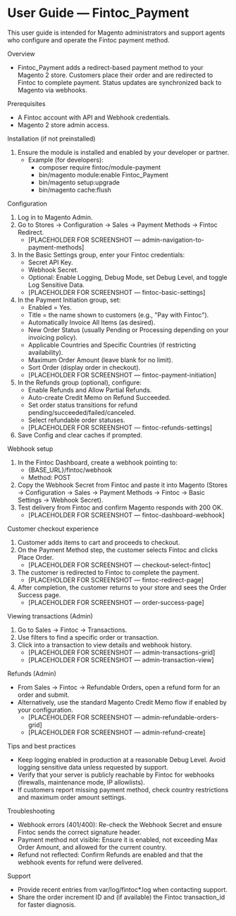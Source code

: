 # User Guide — Fintoc_Payment

This user guide is intended for Magento administrators and support agents who configure and operate the Fintoc payment method.

Overview
- Fintoc_Payment adds a redirect-based payment method to your Magento 2 store. Customers place their order and are redirected to Fintoc to complete payment. Status updates are synchronized back to Magento via webhooks.

Prerequisites
- A Fintoc account with API and Webhook credentials.
- Magento 2 store admin access.

Installation (if not preinstalled)
1) Ensure the module is installed and enabled by your developer or partner.
   - Example (for developers):
     - composer require fintoc/module-payment
     - bin/magento module:enable Fintoc_Payment
     - bin/magento setup:upgrade
     - bin/magento cache:flush

Configuration
1) Log in to Magento Admin.
2) Go to Stores → Configuration → Sales → Payment Methods → Fintoc Redirect.
   - [PLACEHOLDER FOR SCREENSHOT — admin-navigation-to-payment-methods]
3) In the Basic Settings group, enter your Fintoc credentials:
   - Secret API Key.
   - Webhook Secret.
   - Optional: Enable Logging, Debug Mode, set Debug Level, and toggle Log Sensitive Data.
   - [PLACEHOLDER FOR SCREENSHOT — fintoc-basic-settings]
4) In the Payment Initiation group, set:
   - Enabled = Yes.
   - Title = the name shown to customers (e.g., "Pay with Fintoc").
   - Automatically Invoice All Items (as desired).
   - New Order Status (usually Pending or Processing depending on your invoicing policy).
   - Applicable Countries and Specific Countries (if restricting availability).
   - Maximum Order Amount (leave blank for no limit).
   - Sort Order (display order in checkout).
   - [PLACEHOLDER FOR SCREENSHOT — fintoc-payment-initiation]
5) In the Refunds group (optional), configure:
   - Enable Refunds and Allow Partial Refunds.
   - Auto-create Credit Memo on Refund Succeeded.
   - Set order status transitions for refund pending/succeeded/failed/canceled.
   - Select refundable order statuses.
   - [PLACEHOLDER FOR SCREENSHOT — fintoc-refunds-settings]
6) Save Config and clear caches if prompted.

Webhook setup
1) In the Fintoc Dashboard, create a webhook pointing to:
   - {BASE_URL}/fintoc/webhook
   - Method: POST
2) Copy the Webhook Secret from Fintoc and paste it into Magento (Stores → Configuration → Sales → Payment Methods → Fintoc → Basic Settings → Webhook Secret).
3) Test delivery from Fintoc and confirm Magento responds with 200 OK.
   - [PLACEHOLDER FOR SCREENSHOT — fintoc-dashboard-webhook]

Customer checkout experience
1) Customer adds items to cart and proceeds to checkout.
2) On the Payment Method step, the customer selects Fintoc and clicks Place Order.
   - [PLACEHOLDER FOR SCREENSHOT — checkout-select-fintoc]
3) The customer is redirected to Fintoc to complete the payment.
   - [PLACEHOLDER FOR SCREENSHOT — fintoc-redirect-page]
4) After completion, the customer returns to your store and sees the Order Success page.
   - [PLACEHOLDER FOR SCREENSHOT — order-success-page]

Viewing transactions (Admin)
1) Go to Sales → Fintoc → Transactions.
2) Use filters to find a specific order or transaction.
3) Click into a transaction to view details and webhook history.
   - [PLACEHOLDER FOR SCREENSHOT — admin-transactions-grid]
   - [PLACEHOLDER FOR SCREENSHOT — admin-transaction-view]

Refunds (Admin)
- From Sales → Fintoc → Refundable Orders, open a refund form for an order and submit.
- Alternatively, use the standard Magento Credit Memo flow if enabled by your configuration.
  - [PLACEHOLDER FOR SCREENSHOT — admin-refundable-orders-grid]
  - [PLACEHOLDER FOR SCREENSHOT — admin-refund-create]

Tips and best practices
- Keep logging enabled in production at a reasonable Debug Level. Avoid logging sensitive data unless requested by support.
- Verify that your server is publicly reachable by Fintoc for webhooks (firewalls, maintenance mode, IP allowlists).
- If customers report missing payment method, check country restrictions and maximum order amount settings.

Troubleshooting
- Webhook errors (401/400): Re-check the Webhook Secret and ensure Fintoc sends the correct signature header.
- Payment method not visible: Ensure it is enabled, not exceeding Max Order Amount, and allowed for the current country.
- Refund not reflected: Confirm Refunds are enabled and that the webhook events for refund were delivered.

Support
- Provide recent entries from var/log/fintoc*.log when contacting support.
- Share the order increment ID and (if available) the Fintoc transaction_id for faster diagnosis.
